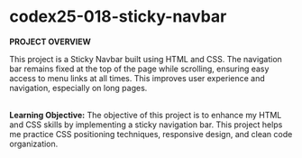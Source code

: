 # codex25-018-sticky-navbar

<p><strong>PROJECT OVERVIEW</strong></p>
This project is a Sticky Navbar built using HTML and CSS. The navigation bar remains fixed at the top of the page while scrolling, ensuring easy access to menu links at all times. This improves user experience and navigation, especially on long pages.
<br><br>
<p><strong>Learning Objective:</strong> The objective of this project is to enhance my HTML and CSS skills by implementing a sticky navigation bar. This project helps me practice CSS positioning techniques, responsive design, and clean code organization.</p>

